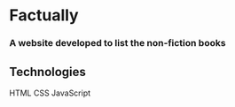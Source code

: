 # Factually

### A website developed to list the non-fiction books

## Technologies
HTML
CSS
JavaScript
